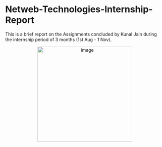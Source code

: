 # Netweb-Technologies-Internship-Report 
This is a brief report on the Assignments concluded by Kunal Jain during the internship period of 3 months (1st Aug - 1 Nov).
<p align = "center">
<img width="300"  alt="image" src="https://github.com/user-attachments/assets/2b82c234-9422-40a1-a593-a17e1736d48a">
</p>
